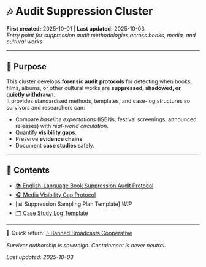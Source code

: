 # 🎶 Audit Suppression Cluster  
**First created:** 2025-10-01 | **Last updated:** 2025-10-03  
*Entry point for suppression audit methodologies across books, media, and cultural works*  

---

## 🌱 Purpose  

This cluster develops **forensic audit protocols** for detecting when books, films, albums, or other cultural works are **suppressed, shadowed, or quietly withdrawn**.  
It provides standardised methods, templates, and case-log structures so survivors and researchers can:  

- Compare *baseline expectations* (ISBNs, festival screenings, announced releases) with *real-world circulation*.  
- Quantify **visibility gaps**.  
- Preserve **evidence chains**.  
- Document **case studies** safely.  

---

## 📂 Contents  

- [📚 English-Language Book Suppression Audit Protocol](./📚_audit_suppression_protocol_english.md)  
- [🎧 Media Visibility Gap Protocol](./🎧_media_visibility_gap_protocol.md)  
- [📊 Suppression Sampling Plan Template] *WIP*
- [🗂️ Case Study Log Template](./🗂️_case_study_log_template.md)  

---

📎 Quick return: [🎶 Banned Broadcasts Cooperative](../README.md)  

*Survivor authorship is sovereign. Containment is never neutral.*  

_Last updated: 2025-10-03_

